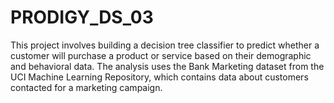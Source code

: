 # PRODIGY_DS_03
This project involves building a decision tree classifier to predict whether a customer will purchase a product or service based on their demographic and behavioral data. The analysis uses the Bank Marketing dataset from the UCI Machine Learning Repository, which contains data about customers contacted for a marketing campaign.
